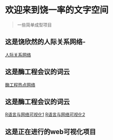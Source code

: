 # 欢迎来到饶一率的文字空间

> 一些简单成型项目

## 这是饶欣然的人际关系网络-
[人际关系网络](https://glacierhole.github.io/docs/project/PeopleYun.html)
## 这是酶工程会议的词云
[酶工程热点网络](https://glacierhole.github.io/docs/project/EnzymeYun.html)
## 这是酶工程会议的词云
[R语言与网络可视化1](https://glacierhole.github.io/docs/project/NVwR.html)
[R语言与网络可视化2](https://glacierhole.github.io/docs/project/NVwR2.html)

## 这是正在进行的web可视化项目
